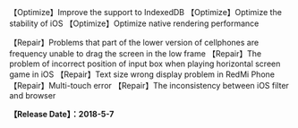 【Optimize】Improve the support to IndexedDB 
【Optimize】Optimize the stability of iOS 
【Optimize】Optimize native rendering performance

【Repair】Problems that part of the lower version of cellphones are frequency unable to drag the screen in the low frame
【Repair】The problem of incorrect position of input box when playing horizontal screen game in iOS
【Repair】Text size wrong display problem in RedMi Phone
【Repair】Multi-touch error
【Repair】The inconsistency between iOS filter and browser

**【Release Date】：2018-5-7**